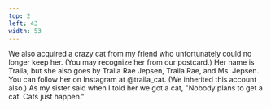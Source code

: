 ```yaml
---
top: 2
left: 43
width: 53
---
```

<span class="voice--teresa">
We also acquired a crazy cat
from my friend who unfortunately could no longer keep her.
(You may recognize her from our postcard.)
Her name is Traila,
but she also goes by Traila Rae Jepsen,
Traila Rae,
and Ms. Jepsen.
You can follow her on Instagram
at @traila_cat.
(We inherited this account also.)
</span>

<span class="voice--tom">
As my sister said when I told her we got a cat,
"Nobody plans to get a cat. Cats just happen."
</span>
